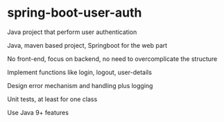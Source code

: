 # spring-boot-user-auth
Java project that perform user authentication

Java, maven based project, Springboot for the web part 
 
No front-end, focus on backend, no need to overcomplicate the structure 

Implement functions like login, logout, user-details 

Design error mechanism and handling plus logging 

Unit tests, at least for one class 

Use Java 9+ features 
